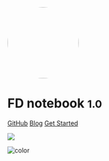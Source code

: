 <!-- 管封面的 -->

<!-- _coverpage.md -->

<img width="160px" style="border-radius: 50%" src="_img/logo.jpg"> <!--logo-->

# **FD notebook** <small>1.0</small>



[GitHub](https://github.com/FloatingDream1001)
[Blog](https://www.yangyuezz.top/)
[Get Started](#README)

<!-- 背景图片 -->
![](_media/background.png)

<!-- 背景色 -->
![color](#f0f0f0)


